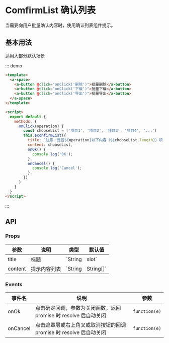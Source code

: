 # ComfirmList 确认列表

当需要向用户批量确认内容时，使用确认列表组件提示。

## 基本用法

适用大部分默认场景

::: demo

```html
<template>
  <a-space>
    <a-button @click="onClick('删除')">批量删除</a-button>
    <a-button @click="onClick('下载')">批量下载</a-button>
    <a-button @click="onClick('导出')">批量导出</a-button>
  </a-space>
</template>

<script>
  export default {
    methods: {
      onClick(operation) {
        const chooseList = ['项目1', '项目2', '项目3', '项目4', '...']
        this.$confirmList({
          title: `注意：是否${operation}以下内容（${chooseList.length}）项？`,
          content: chooseList,
          onOk() {
            console.log('OK');
          },
          onCancel() {
            console.log('Cancel');
          },
        })
      }
    }
  }
</script>

```
:::



## API

### Props

|参数|说明|类型|默认值|
|---|---|---|---|
|title|标题|`String|slot`|-|
|content|提示内容列表|`String|String[]`|-|


### Events

|事件名|说明|参数|
|---|---|---|
|onOk|点击确定回调，参数为关闭函数，返回 promise 时 resolve 后自动关闭|`function(e)`|
|onCancel|点击遮罩层或右上角叉或取消按钮的回调 promise 时 resolve 后自动关闭|`function(e)`|
